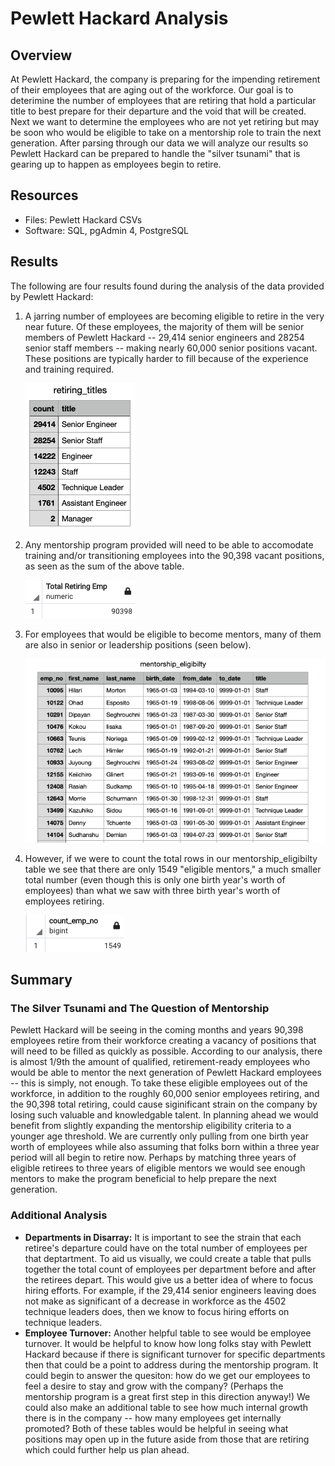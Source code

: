 # Pewlett Hackard Analysis

## Overview
At Pewlett Hackard, the company is preparing for the impending retirement of their employees that are aging out of the workforce. Our goal is to deterimine the number of employees that are retiring that hold a particular title to best prepare for their departure and the void that will be created. Next we want to determine the employees who are not yet retiring but may be soon who would be eligible to take on a mentorship role to train the next generation. After parsing through our data we will analyze our results so Pewlett Hackard can be prepared to handle the "silver tsunami" that is gearing up to happen as employees begin to retire.

## Resources
- Files: Pewlett Hackard CSVs
- Software: SQL, pgAdmin 4, PostgreSQL

## Results
The following are four results found during the analysis of the data provided by Pewlett Hackard:

1. A jarring number of employees are becoming eligible to retire in the very near future. Of these employees, the majority of them will be senior members of Pewlett Hackard -- 29,414 senior engineers and 28254 senior staff members -- making nearly 60,000 senior positions vacant. These positions are typically harder to fill because of the experience and training required.

    ![Retiring Titles](retiring_titles.png)
2. Any mentorship program provided will need to be able to accomodate training and/or transitioning employees into the 90,398 vacant positions, as seen as the sum of the above table.

    ![Total Retiring Emp](total_retiring_emp.png)
3. For employees that would be eligible to become mentors, many of them are also in senior or leadership positions (seen below).

    ![Mentorship Eligibilty](mentorship_eligibilty.png)
4. However, if we were to count the total rows in our mentorship_eligibilty table we see that there are only 1549 "eligible mentors," a much smaller total number (even though this is only one birth year's worth of employees) than what we saw with three birth year's worth of employees retiring.

    ![Total Eligible Mentors](count_mentor.png)

## Summary
### The Silver Tsunami and The Question of Mentorship
Pewlett Hackard will be seeing in the coming months and years 90,398 employees retire from their workforce creating a vacancy of positions that will need to be filled as quickly as possible. According to our analysis, there is almost 1/9th the amount of qualified, retirement-ready employees who would be able to mentor the next generation of Pewlett Hackard employees -- this is simply, not enough. To take these eligible employees out of the workforce, in addition to the roughly 60,000 senior employees retiring, and the 90,398 total retiring, could cause siginificant strain on the company by losing such valuable and knowledgable talent. In planning ahead we would benefit from slightly expanding the mentorship eligibility criteria to a younger age threshold. We are currently only pulling from one birth year worth of employees while also assuming that folks born within a three year period will all begin to retire now. Perhaps by matching three years of eligible retirees to three years of eligible mentors we would see enough mentors to make the program beneficial to help prepare the next generation.

### Additional Analysis
- **Departments in Disarray:** It is important to see the strain that each retiree's departure could have on the total number of employees per that deptartment. To aid us visually, we could create a table that pulls together the total count of employees per department before and after the retirees depart. This would give us a better idea of where to focus hiring efforts. For example, if the 29,414 senior engineers leaving does not make as significant of a decrease in workforce as the 4502 technique leaders does, then we know to focus hiring efforts on technique leaders.
- **Employee Turnover:** Another helpful table to see would be employee turnover. It would be helpful to know how long folks stay with Pewlett Hackard because if there is significant turnover for specific departments then that could be a point to address during the mentorship program. It could begin to answer the quesiton: how do we get our employees to feel a desire to stay and grow with the company? (Perhaps the mentorship program is a great first step in this direction anyway!) We could also make an additional table to see how much internal growth there is in the company -- how many employees get internally promoted? Both of these tables would be helpful in seeing what positions may open up in the future aside from those that are retiring which could further help us plan ahead.
